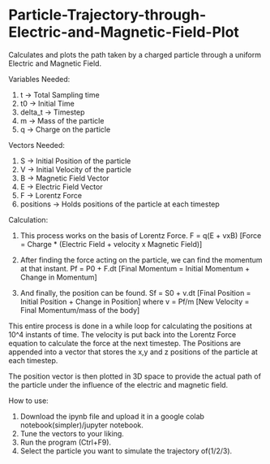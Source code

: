 # Particle-Trajectory-through-Electric-and-Magnetic-Field-Plot

Calculates and plots the path taken by a charged particle through a uniform Electric and Magnetic Field.

Variables Needed:
  1) t -> Total Sampling time
  2) t0 -> Initial Time
  3) delta_t -> Timestep
  4) m -> Mass of the particle
  5) q -> Charge on the particle

Vectors Needed:
  1) S -> Initial Position of the particle
  2) V -> Initial Velocity of the particle
  3) B -> Magnetic Field Vector
  4) E -> Electric Field Vector
  5) F -> Lorentz Force
  6) positions -> Holds positions of the particle at each timestep

Calculation:

  1) This process works on the basis of Lorentz Force.
    F = q(E + vxB)  [Force = Charge * (Electric Field + velocity x Magnetic Field)]

  2) After finding the force acting on the particle, we can find the momentum at that instant.
    Pf = P0 + F.dt  [Final Momentum = Initial Momentum + Change in Momentum]

  3) And finally, the position can be found.
    Sf = S0 + v.dt  [Final Position = Initial Position + Change in Position]
    where v = Pf/m  [New Velocity = Final Momentum/mass of the body]

  This entire process is done in a while loop for calculating the positions at 10^4 instants of time.
  The velocity is put back into the Lorentz Force equation to calculate the force at the next timestep.
  The Positions are appended into a vector that stores the x,y and z positions of the particle at each timestep.

The position vector is then plotted in 3D space to provide the actual path of the particle under the influence of the electric and magnetic field.

How to use:
  1. Download the ipynb file and upload it in a google colab notebook(simpler)/jupyter notebook.
  2. Tune the vectors to your liking.
  3. Run the program (Ctrl+F9).
  4. Select the particle you want to simulate the trajectory of(1/2/3).
